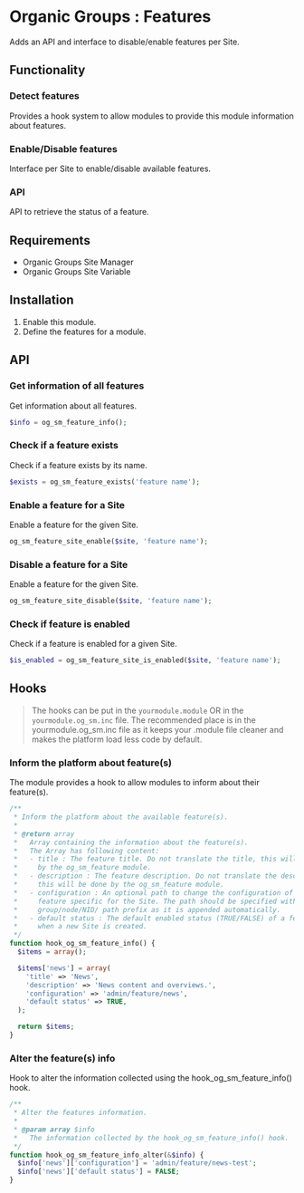 # Organic Groups : Features
Adds an API and interface to disable/enable features per Site.



## Functionality
### Detect features
Provides a hook system to allow modules to provide this module information about
features.


### Enable/Disable features
Interface per Site to enable/disable available features.


### API
API to retrieve the status of a feature.



## Requirements
* Organic Groups Site Manager
* Organic Groups Site Variable



## Installation
1. Enable this module.
2. Define the features for a module.



## API
### Get information of all features
Get information about all features.

```php
$info = og_sm_feature_info();
```


### Check if a feature exists
Check if a feature exists by its name.

```php
$exists = og_sm_feature_exists('feature name');
```


### Enable a feature for a Site
Enable a feature for the given Site.

```php
og_sm_feature_site_enable($site, 'feature name');
```


### Disable a feature for a Site
Enable a feature for the given Site.

```php
og_sm_feature_site_disable($site, 'feature name');
```


### Check if feature is enabled
Check if a feature is enabled for a given Site.

```php
$is_enabled = og_sm_feature_site_is_enabled($site, 'feature name');
```



## Hooks
> The hooks can be put in the `yourmodule.module` OR in the
> `yourmodule.og_sm.inc` file.
> The recommended place is in the yourmodule.og_sm.inc file as it keeps your
> .module file cleaner and makes the platform load less code by default.


### Inform the platform about feature(s)
The module provides a hook to allow modules to inform about their feature(s).

```php
/**
 * Inform the platform about the available feature(s).
 *
 * @return array
 *   Array containing the information about the feature(s).
 *   The Array has following content:
 *   - title : The feature title. Do not translate the title, this will be done
 *     by the og_sm_feature module.
 *   - description : The feature description. Do not translate the description,
 *     this will be done by the og_sm_feature module.
 *   - configuration : An optional path to change the configuration of the
 *     feature specific for the Site. The path should be specified without the
 *     group/node/NID/ path prefix as it is appended automatically.
 *   - default status : The default enabled status (TRUE/FALSE) of a feature
 *     when a new Site is created.
 */
function hook_og_sm_feature_info() {
  $items = array();

  $items['news'] = array(
    'title' => 'News',
    'description' => 'News content and overviews.',
    'configuration' => 'admin/feature/news',
    'default status' => TRUE,
  );

  return $items;
}
```


### Alter the feature(s) info
Hook to alter the information collected using the hook_og_sm_feature_info()
hook.

```php
/**
 * Alter the features information.
 *
 * @param array $info
 *   The information collected by the hook_og_sm_feature_info() hook.
 */
function hook_og_sm_feature_info_alter(&$info) {
  $info['news']['configuration'] = 'admin/feature/news-test';
  $info['news']['default status'] = FALSE;
}
```
